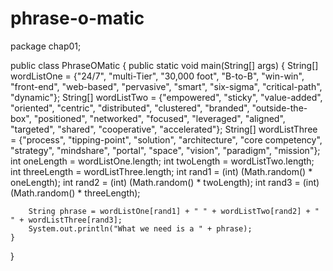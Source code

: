 # phrase-o-matic

package chap01;

public class PhraseOMatic {
    public static void main(String[] args) {
        String[] wordListOne = {"24/7", "multi-Tier", "30,000 foot", "B-to-B",
                "win-win", "front-end", "web-based", "pervasive", "smart", "six-sigma",
                "critical-path", "dynamic"};
        String[] wordListTwo = {"empowered", "sticky", "value-added", "oriented", "centric", 
                "distributed", "clustered", "branded", "outside-the-box", "positioned", "networked", 
                "focused", "leveraged", "aligned", "targeted", "shared", "cooperative", "accelerated"};
        String[] wordListThree = {"process", "tipping-point", "solution", "architecture", "core competency",
                "strategy", "mindshare", "portal", "space", "vision", "paradigm", "mission"};
        int oneLength = wordListOne.length;
        int twoLength = wordListTwo.length;
        int threeLength = wordListThree.length;
        int rand1 = (int) (Math.random() * oneLength);
        int rand2 = (int) (Math.random() * twoLength);
        int rand3 = (int) (Math.random() * threeLength);
        
        String phrase = wordListOne[rand1] + " " + wordListTwo[rand2] + " " + wordListThree[rand3];
        System.out.println("What we need is a " + phrase);
    }
}
